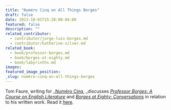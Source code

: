 ```yaml
---
title: "Numéro Cinq on All Things Borges"
draft: false
date: 2013-10-01T15:28:00-04:00
featured: false
description: ""
related_contributor:
  - contributor/jorge-luis-borges.md
  - contributor/katherine-silver.md
related_book:
  - book/professor-borges.md
  - book/borges-at-eighty.md
  - book/labyrinths.md
images:
featured_image_position: 
_slug: numéro-cinq-on-all-things-borges
---
```


Tom Faure, writing for _[Numéro Cinq](http://numerocinqmagazine.com/2013/10/01/the-dead-white-male-you-should-read-three-new-books-on-borges-tom-faure/), _discusses [_Professor Borges: A Course on English Literature_](http://ndbooks.com/book/professor-borges) and [_Borges at Eighty: Conversations_](http://ndbooks.com/book/borges-at-eighty) in relation to his written work. Read it [here](http://numerocinqmagazine.com/2013/10/01/the-dead-white-male-you-should-read-three-new-books-on-borges-tom-faure/). 

